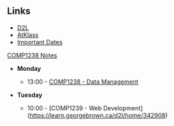 ## Links
- [D2L](https://learn.georgebrown.ca)
- [AtKlass](https://app.atklass.com)
- [Important Dates](https://www.georgebrown.ca/current-students/important-dates?term=27246&category=131)


[COMP1238 Notes](comp1238.md.)

- **Monday**  
  - 13:00 - [COMP1238 - Data Management](https://learn.georgebrown.ca/d2l/home/334969)

- **Tuesday**  
  - 10:00 - [COMP1239 - Web Development] (https://learn.georgebrown.ca/d2l/home/342908)
